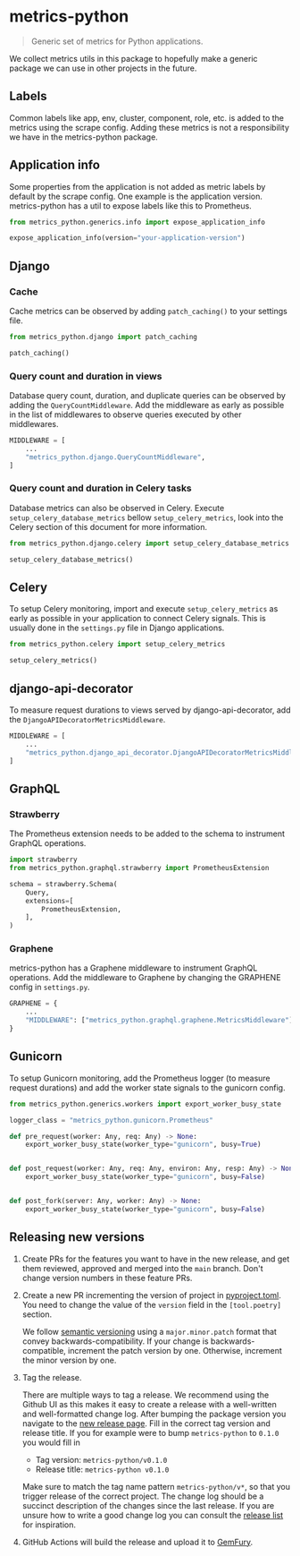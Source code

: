 # metrics-python

> Generic set of metrics for Python applications.

We collect metrics utils in this package to hopefully make a generic package we
can use in other projects in the future.

## Labels

Common labels like app, env, cluster, component, role, etc. is added to the
metrics using the scrape config. Adding these metrics is not a responsibility we
have in the metrics-python package.

## Application info

Some properties from the application is not added as metric labels by default by
the scrape config. One example is the application version. metrics-python has a
util to expose labels like this to Prometheus.

```python
from metrics_python.generics.info import expose_application_info

expose_application_info(version="your-application-version")
```

## Django

### Cache

Cache metrics can be observed by adding `patch_caching()` to your settings file.

```python
from metrics_python.django import patch_caching

patch_caching()
```

### Query count and duration in views

Database query count, duration, and duplicate queries can be observed
by adding the `QueryCountMiddleware`. Add the middleware as early as
possible in the list of middlewares to observe queries executed by
other middlewares.

```python
MIDDLEWARE = [
    ...
    "metrics_python.django.QueryCountMiddleware",
]
```

### Query count and duration in Celery tasks

Database metrics can also be observed in Celery. Execute
`setup_celery_database_metrics` bellow `setup_celery_metrics`,
look into the Celery section of this document for more information.

```python
from metrics_python.django.celery import setup_celery_database_metrics

setup_celery_database_metrics()
```

## Celery

To setup Celery monitoring, import and execute `setup_celery_metrics` as early
as possible in your application to connect Celery signals. This is usually done
in the `settings.py` file in Django applications.

```python
from metrics_python.celery import setup_celery_metrics

setup_celery_metrics()
```

## django-api-decorator

To measure request durations to views served by django-api-decorator, add the `DjangoAPIDecoratorMetricsMiddleware`.

```python
MIDDLEWARE = [
    ...
    "metrics_python.django_api_decorator.DjangoAPIDecoratorMetricsMiddleware",
]
```

## GraphQL

### Strawberry

The Prometheus extension needs to be added to the schema to instrument GraphQL
operations.

```python
import strawberry
from metrics_python.graphql.strawberry import PrometheusExtension

schema = strawberry.Schema(
    Query,
    extensions=[
        PrometheusExtension,
    ],
)
```

### Graphene

metrics-python has a Graphene middleware to instrument GraphQL operations. Add
the middleware to Graphene by changing the GRAPHENE config in `settings.py`.

```python
GRAPHENE = {
    ...
    "MIDDLEWARE": ["metrics_python.graphql.graphene.MetricsMiddleware"],
}
```

## Gunicorn

To setup Gunicorn monitoring, add the Prometheus logger (to measure request
durations) and add the worker state signals to the gunicorn config.

```python
from metrics_python.generics.workers import export_worker_busy_state

logger_class = "metrics_python.gunicorn.Prometheus"

def pre_request(worker: Any, req: Any) -> None:
    export_worker_busy_state(worker_type="gunicorn", busy=True)


def post_request(worker: Any, req: Any, environ: Any, resp: Any) -> None:
    export_worker_busy_state(worker_type="gunicorn", busy=False)


def post_fork(server: Any, worker: Any) -> None:
    export_worker_busy_state(worker_type="gunicorn", busy=False)
```

## Releasing new versions

1. Create PRs for the features you want to have in the new release, and get them
   reviewed, approved and merged into the `main` branch. Don't change version
   numbers in these feature PRs.

2. Create a new PR incrementing the version of project in
   [pyproject.toml](https://github.com/kolonialno/metrics-python/edit/main/pyproject.toml).
   You need to change the value of the `version` field in the `[tool.poetry]`
   section.

   We follow [semantic versioning](https://semver.org/) using a
   `major.minor.patch` format that convey backwards-compatibility. If your
   change is backwards-compatible, increment the patch version by one.
   Otherwise, increment the minor version by one.

3. Tag the release.

   There are multiple ways to tag a release. We recommend using the Github UI as
   this makes it easy to create a release with a well-written and well-formatted
   change log. After bumping the package version you navigate to the
   [new release page](https://github.com/kolonialno/metrics-python/releases/new). Fill in
   the correct tag version and release title. If you for example were to bump
   `metrics-python` to `0.1.0` you would fill in

   - Tag version: `metrics-python/v0.1.0`
   - Release title: `metrics-python v0.1.0`

   Make sure to match the tag name pattern `metrics-python/v*`, so that you trigger
   release of the correct project. The change log should be a succinct
   description of the changes since the last release. If you are unsure how to
   write a good change log you can consult the
   [release list](https://github.com/kolonialno/metrics-python/releases) for inspiration.

4. GitHub Actions will build the release and upload it to
   [GemFury](https://manage.fury.io/dashboard/oda).
